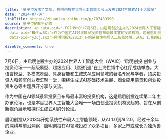 ```yaml
---
title: '量子位发表了文章: 启明创投在世界人工智能大会上发布2024生成式AI十大展望'
date: '2024-07-07'
linkTitle: https://zhuanlan.zhihu.com/p/707489390
source: 量子位的知乎动态
description: <p data-pid="-FO7H9tO">7月6日，由启明创投主办的2024世界人工智能大会（WAIC）“启明创投·创业与投资论坛——超级模型、超级应用、超级机遇”在上海世博中心红厅成功举办。大语言模型、多模态模型、具身智能和生成式AI应用领域的著名专家与学者，顶尖投资人和领军创业者汇聚一堂，围绕生成式AI基础技术进展、商业应用前景和创业投资生态等主题展开分享与交流。</p><p
  data-pid="BhEuvBXi">作为中国在AI领域最早投资且布局最丰富的投资机构，这是启明创投连续第二年主办该论坛，也是本届世界人工智能大会唯一一场由创业投资机构发起的、旨在从创新视角展示和探讨生成式AI的分论坛。</p><p
  data-pid="yZCjLsKz">启明创投从2013年开始系统性布局人工智能领域，从AI 1.0到AI 2.0，经过十余年的深耕与前沿洞察，启明创投在AI领域投资了众多项目，多家上市或成长为独角兽企业。</p
  ...
disable_comments: true
---
```

<p data-pid="-FO7H9tO">7月6日，由启明创投主办的2024世界人工智能大会（WAIC）“启明创投·创业与投资论坛——超级模型、超级应用、超级机遇”在上海世博中心红厅成功举办。大语言模型、多模态模型、具身智能和生成式AI应用领域的著名专家与学者，顶尖投资人和领军创业者汇聚一堂，围绕生成式AI基础技术进展、商业应用前景和创业投资生态等主题展开分享与交流。</p><p data-pid="BhEuvBXi">作为中国在AI领域最早投资且布局最丰富的投资机构，这是启明创投连续第二年主办该论坛，也是本届世界人工智能大会唯一一场由创业投资机构发起的、旨在从创新视角展示和探讨生成式AI的分论坛。</p><p data-pid="yZCjLsKz">启明创投从2013年开始系统性布局人工智能领域，从AI 1.0到AI 2.0，经过十余年的深耕与前沿洞察，启明创投在AI领域投资了众多项目，多家上市或成长为独角兽企业。</p ...
